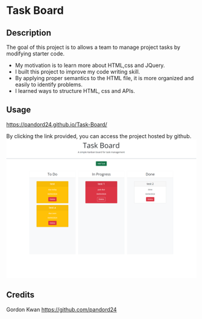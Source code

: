 # Task Board

## Description

The goal of this project is to allows a team to manage project tasks by modifying starter code.

- My motivation is to learn more about HTML,css and JQuery.
- I built this project to improve my code writing skill. 
- By applying proper semantics to the HTML file, it is more organized and easily to identify problems. 
- I learned ways to structure HTML, css and APIs.

## Usage

https://pandord24.github.io/Task-Board/

By clicking the link provided, you can access the project hosted by github.
![Task-Board website screen shot](./assets/images/Capture.PNG)

## Credits

Gordon Kwan
https://github.com/pandord24
